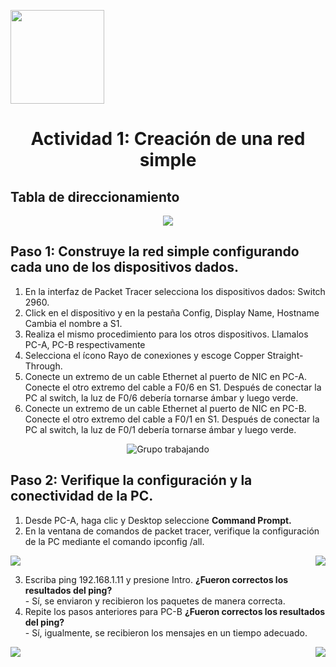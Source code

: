 <p align="left">
  <img src="https://semanadelcannabis.cayetano.edu.pe/assets/img/logo-upch.png" width="150">
  <h1 align="center">Actividad 1: Creación de una red simple</h1>
</p>

## Tabla de direccionamiento

<p align= "center">
  <img src="https://github.com/EdwinJaraOFC/CDRGrupo5/assets/150296803/5113ce59-074a-41af-ab72-f77504316a8a">
</p>

## Paso 1: Construye la red simple configurando cada uno de los dispositivos dados.
1. En la interfaz de Packet Tracer selecciona los dispositivos dados: Switch 2960.
2. Click en el dispositivo y en la pestaña Config, Display Name, Hostname Cambia el nombre a S1.
3. Realiza el mismo procedimiento para los otros dispositivos. Llamalos PC-A, PC-B respectivamente
4. Selecciona el ícono Rayo de conexiones y escoge Copper Straight-Through.
5. Conecte un extremo de un cable Ethernet al puerto de NIC en PC-A. Conecte el otro extremo del cable a F0/6 en S1. Después de conectar la PC al switch, la luz de F0/6 debería tornarse ámbar y luego verde.
6. Conecte un extremo de un cable Ethernet al puerto de NIC en PC-B. Conecte el otro extremo del cable a F0/1 en S1. Después de conectar la PC al switch, la luz de F0/1 debería tornarse ámbar y luego verde.

<p align= "center">
  <img src="https://github.com/EdwinJaraOFC/CDRGrupo5/assets/150296803/bb6b0c33-0db4-4149-afbb-e82ca78e8524" alt="Grupo trabajando" />
</p>

## Paso 2: Verifique la configuración y la conectividad de la PC.

1. Desde PC-A, haga clic y Desktop seleccione **Command Prompt.**
2. En la ventana de comandos de packet tracer, verifique la configuración de la PC mediante el comando ipconfig /all.

<div align="center"; style="display: flex; justify-content: space-between;">
  <img src="https://github.com/EdwinJaraOFC/CDRPersonal/assets/150296803/cc8c24e7-76cd-4475-92f2-ce675635f3ab">
  <img src="https://github.com/EdwinJaraOFC/CDRPersonal/assets/150296803/24319b4a-fa2f-4a47-a0a6-3a694219498a">
</div>

3. Escriba ping 192.168.1.11 y presione Intro. **¿Fueron correctos los resultados del ping?** <br>- Sí, se enviaron y recibieron los paquetes de manera correcta.
4. Repite los pasos anteriores para PC-B **¿Fueron correctos los resultados del ping?** <br>- Sí, igualmente, se recibieron los mensajes en un tiempo adecuado.

<div align="center"; style="display: flex; justify-content: space-between;">
  <img src="https://github.com/EdwinJaraOFC/CDRGrupo5/assets/150296803/a03215fa-77fb-4156-a139-a908e42998b0">
  <img src="https://github.com/EdwinJaraOFC/CDRGrupo5/assets/150296803/75730581-42d7-4f7f-a8c2-3ef5f4f5ca2d">
</div>
